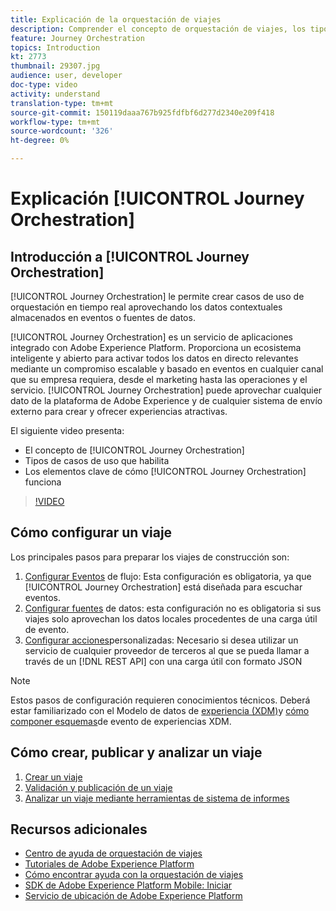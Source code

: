 ```yaml
---
title: Explicación de la orquestación de viajes
description: Comprender el concepto de orquestación de viajes, los tipos de casos de uso que habilita y los elementos clave de cómo funciona la orquestación de viajes.
feature: Journey Orchestration
topics: Introduction
kt: 2773
thumbnail: 29307.jpg
audience: user, developer
doc-type: video
activity: understand
translation-type: tm+mt
source-git-commit: 150119daaa767b925fdfbf6d277d2340e209f418
workflow-type: tm+mt
source-wordcount: '326'
ht-degree: 0%

---
```



# Explicación [!UICONTROL Journey Orchestration]

## Introducción a [!UICONTROL Journey Orchestration]

[!UICONTROL Journey Orchestration] le permite crear casos de uso de orquestación en tiempo real aprovechando los datos contextuales almacenados en eventos o fuentes de datos.

[!UICONTROL Journey Orchestration] es un servicio de aplicaciones integrado con Adobe Experience Platform. Proporciona un ecosistema inteligente y abierto para activar todos los datos en directo relevantes mediante un compromiso escalable y basado en eventos en cualquier canal que su empresa requiera, desde el marketing hasta las operaciones y el servicio. [!UICONTROL Journey Orchestration] puede aprovechar cualquier dato de la plataforma de Adobe Experience y de cualquier sistema de envío externo para crear y ofrecer experiencias atractivas.

El siguiente video presenta:

* El concepto de [!UICONTROL Journey Orchestration]
* Tipos de casos de uso que habilita
* Los elementos clave de cómo [!UICONTROL Journey Orchestration] funciona

>[!VIDEO](https://video.tv.adobe.com/v/29307?quality=12)

## Cómo configurar un viaje

Los principales pasos para preparar los viajes de construcción son:

1. [Configurar Eventos](/help/configuring-journey-orchestration/configure-streaming-events.md) de flujo: Esta configuración es obligatoria, ya que [!UICONTROL Journey Orchestration] está diseñada para escuchar eventos.
2. [Configurar fuentes](/help/configuring-journey-orchestration/configure-data-sources.md) de datos: esta configuración no es obligatoria si sus viajes solo aprovechan los datos locales procedentes de una carga útil de evento.
3. [Configurar acciones](/help/configuring-journey-orchestration/configure-actions.md)personalizadas: Necesario si desea utilizar un servicio de cualquier proveedor de terceros al que se pueda llamar a través de un [!DNL REST API] con una carga útil con formato JSON

>[!NOTE]
>Estos pasos de configuración requieren conocimientos técnicos. Deberá estar familiarizado con el Modelo de datos de [experiencia (XDM)](https://docs.adobe.com/content/help/en/platform-learn/tutorials/schemas/understanding-the-xdm-system-and-experience-data-model.html)y [cómo componer esquemas](https://docs.adobe.com/content/help/en/platform-learn/tutorials/schemas/create-your-first-schema-with-out-of-the-box-components.html)de evento de experiencias XDM.

## Cómo crear, publicar y analizar un viaje

1. [Crear un viaje](/help/create-a-journey.md)
2. [Validación y publicación de un viaje](/help/validate-and-publish-a-journey.md)
3. [Analizar un viaje mediante herramientas de sistema de informes](/help/analyze-a-journey-via-reporting-tools.md)

## Recursos adicionales

* [Centro de ayuda de orquestación de viajes](https://docs.adobe.com/content/help/en/journeys/using/journey-orchestration-home.html)
* [Tutoriales de Adobe Experience Platform](https://docs.adobe.com/content/help/en/platform-learn/tutorials/overview.html)
* [Cómo encontrar ayuda con la orquestación de viajes](/help/understanding-journey-orchestration.md)
* [SDK de Adobe Experience Platform Mobile: Iniciar](https://docs.adobe.com/content/help/en/core-services-learn/tutorials/launch-mobile/understanding-the-mobile-sdks.html)
* [Servicio de ubicación de Adobe Experience Platform](https://docs.adobe.com/content/help/en/places/using/home.html)
